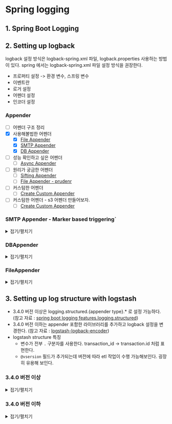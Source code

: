 # Spring logging

## 1. Spring Boot Logging


## 2. Setting up logback

logback 설정 방식은 logback-spring.xml 파일, logback.properties 사용하는 방법이 있다.
spring 에서는 logback-spring.xml 파일 설정 방식을 권장한다.

- 프로퍼티 설정 -> 환경 변수, 스프링 변수
- 이벤트란
- 로거 설정
- 어펜더 설정
- 인코더 설정

### Appender

- [ ] 어펜더 구조 정리
- [X] 사용해볼법한 어펜더
	- [X] [File Appender](https://logback.qos.ch/manual/appenders.html#FileAppender)
	- [X] [SMTP Appender](https://logback.qos.ch/manual/appenders.html#SMTPAppender)
	- [X] [DB Appender](https://logback.qos.ch/manual/appenders.html#DBAppender)
- [ ] 성능 확인하고 싶은 어펜더
	- [ ] [Async Appender](https://logback.qos.ch/manual/appenders.html#SiftingAppender)
- [ ] 원리가 궁금한 어펜더
	- [ ] [Sifting Appender](https://logback.qos.ch/manual/appenders.html#SiftingAppender)
	- [ ] [File Appender - prudenr](https://logback.qos.ch/manual/appenders.html#prudent)
- [ ] 커스텀한 어펜더
	- [ ] [Create Custom Appender](https://logback.qos.ch/manual/appenders.html#WriteYourOwnAppender)
- [ ] 커스텀한 어펜더 - s3 어펜더 만들어보자.
	- [ ] [Create Custom Appender](https://logback.qos.ch/manual/appenders.html#WriteYourOwnAppender)

### SMTP Appender - Marker based triggering`

<details>
<summary>접기/펼치기</summary>

<!-- summary 아래 한칸 공백 두어야함 -->


ERROR 레벨 중 일부 이벤트 만 메일을 받을 수 있도록 마커 설정이 가능하다.

```kotlin
@RestControllerAdvice
class HelloExceptionHandler {
    private val log = LoggerFactory.getLogger(HelloExceptionHandler::class.java)
    @ExceptionHandler(RuntimeException::class)
    fun handleException(e: RuntimeException): String {
        val notifyAdmin = MarkerFactory.getMarker("NOTIFY_ADMIN")
        log.warn(notifyAdmin, "An exception occurred {}", e.message)
        return "Error: ${e.message}"
    }
}
```

logback-spring.xml 파일에는 OnMarkerEvaluator 에 마커를 등록한다.

```xml
<?xml version="1.0" encoding="UTF-8"?>
<configuration>
    <appender name="EMAIL" class="ch.qos.logback.classic.net.SMTPAppender">
        <evaluator class="ch.qos.logback.classic.boolex.OnMarkerEvaluator">
            <marker>NOTIFY_ADMIN</marker>
        </evaluator>
        <smtpHost>smtp-relay.gmail.com</smtpHost>
        <from>geonc123@estsoft.com</from>
        <to>geonc123@estsoft.com</to>
        <subject>TESTING: %logger{20} - %m</subject>
        <layout class="ch.qos.logback.classic.html.HTMLLayout"/>
    </appender>

    <root level="INFO">
        <appender-ref ref="EMAIL" />
    </root>
</configuration>

```

발생한 예외 수집한 모습이다.

<img width="1300" alt="스크린샷 2024-12-23 오후 1 27 43" src="https://github.com/user-attachments/assets/cc511049-6e64-471f-a550-c28eca14a005" />

JaninoEventEvaluator 기반 트리거도 가능하다. expression 을 등록하면 전송한다.

```xml
<?xml version="1.0" encoding="UTF-8"?>
<configuration>
    <appender name="EMAIL" class="ch.qos.logback.classic.net.SMTPAppender">
        <evaluator class="ch.qos.logback.classic.boolex.OnMarkerEvaluator">
            <marker>NOTIFY_ADMIN</marker>
            <expression>markerList.contains("NOTIFY_ADMIN")||markerList.contains("TRANSACTION_ADMIN")</expression>
        </evaluator>
        <smtpHost>smtp-relay.gmail.com</smtpHost>
        <from>geonc123@estsoft.com</from>
        <to>geonc123@estsoft.com</to>
<!--        <to>ANOTHER_EMAIL_DESTINATION</to> &lt;!&ndash; additional destinations are possible &ndash;&gt;-->
        <subject>TESTING: %logger{20} - %m</subject>
        <layout class="ch.qos.logback.classic.html.HTMLLayout"/>
    </appender>

    <root level="INFO">
        <appender-ref ref="EMAIL" />
    </root>
</configuration>
```

JaninoEventEvaluator 사용하려면 build.gradle.kts 에 다음 라이브러리를 추가해야 한다.

> [spring boot coordinates](https://docs.spring.io/spring-boot/appendix/dependency-versions/coordinates.html) 에서 [org.codehaus.janino:commons-compiler:3.1.12](https://janino-compiler.github.io/janino/) 라이브러리가 포함돼야 하는데 포함되지 않았나보다.
> 어떤 이유에선지 라이브러리를 직접 설정해야 한다.

```
dependencies {
	implementation("org.codehaus.janino:janino:3.1.12")
}
```

SMTP Appender 는 버퍼 관리가 중요하다.
버퍼에 담긴 데이터가 전부 전송되기 때문이다.
다음처럼 버퍼에 저장된 로그를 차례대로 출력한다.

<img width="1300" alt="스크린샷 2024-12-23 오후 1 19 46" src="https://github.com/user-attachments/assets/9ea189a9-248f-4664-a1be-5cb044119ffc" />

[버퍼가 가득 찰까봐 걱정할 수 있는데 걱정하지 않아도 된다.](https://logback.qos.ch/manual/appenders.html#bufferManagement)
버퍼를 넘는 순간 오래된 버퍼를 삭제한다. 또한 지난 30분 간 업데이트 되지 않은 버퍼도 자동으로 삭제한다.

</details>

### DBAppender



<details>
<summary>접기/펼치기</summary>

<!-- summary 아래 한칸 공백 두어야함 -->


DBAppender 는 logback-classic 에서 제공하지 않기 때문에 직접 추가해야 한다. 라이브러리 버전은 1.2.11.1 하나가 전부다.

```
dependencies {
	// https://mvnrepository.com/artifact/ch.qos.logback.db/logback-classic-db
	implementation("ch.qos.logback.db:logback-classic-db:1.2.11.1")
}
```

초기화 스크립트도 직접 실행하면 된다. logback-classic-db-1.2.11.1 패키지에서 `ch/qos/logback/classic/db/script/mysql.sql` 파일을 찾자.
데이터를 추가하면 다음처럼 테이블이 생성된다.

```
mysql> show tables;
+-------------------------+
| Tables_in_log           |
+-------------------------+
| logging_event           |
| logging_event_exception |
| logging_event_property  |
+-------------------------+
```

다음처럼 DBAppender 설정하면 된다.

```xml
<?xml version="1.0" encoding="UTF-8"?>
<configuration>
    <appender name="DB" class="ch.qos.logback.classic.db.DBAppender">
        <connectionSource class="ch.qos.logback.core.db.DriverManagerConnectionSource">
            <driverClass>com.mysql.jdbc.Driver</driverClass>
            <url>jdbc:mysql://localhost:3306/log</url>
            <user>root</user>
            <password>root</password>
        </connectionSource>
    </appender>
</configuration>
```

데이터베이스 드라이버가 필요하니 라이브러리를 추가해야 한다.

```kotlin
dependencies {
	runtimeOnly("com.mysql:mysql-connector-j")
}
```

logging_event 에 포함되는 데이터와 예시는 다음과 같다.

| timestmp | formatted\_message | logger\_name | level\_string | thread\_name | reference\_flag | arg0 | arg1 | arg2 | arg3 | caller\_filename | caller\_class | caller\_method | caller\_line | event\_id |
| :--- | :--- | :--- | :--- | :--- | :--- | :--- | :--- | :--- | :--- | :--- | :--- | :--- | :--- | :--- |
| 1734940085480 | Saying hello | tis.hello\_log\_system.HelloController | INFO | http-nio-8080-exec-1 | 1 | null | null | null | null | HelloController.kt | tis.hello\_log\_system.HelloController | hello | 13 | 16 |

logging_event_exception 에 포함되는 데이터와 예시는 다음과 같다.

| event\_id | i | trace\_line |
| :--- | :--- | :--- |
| 45 | 0 | java.lang.RuntimeException: An error occurred |
| 45 | 1 | at tis.hello\_log\_system.HelloController.error\(HelloController.kt:20\) |
| 45 | 2 | at java.base/jdk.internal.reflect.DirectMethodHandleAccessor.invoke\(DirectMethodHandleAccessor.java:103\) |
| 45 | 3 | at java.base/java.lang.reflect.Method.invoke\(Method.java:580\) |
| 45 | 4 | at kotlin.reflect.jvm.internal.calls.CallerImpl$Method.callMethod\(CallerImpl.kt:97\) |
| 45 | 5 | at kotlin.reflect.jvm.internal.calls.CallerImpl$Method$Instance.call\(CallerImpl.kt:113\) |
| 45 | 6 | at kotlin.reflect.jvm.internal.KCallableImpl.callDefaultMethod$kotlin\_reflection\(KCallableImpl.kt:207\) |
| 45 | 7 | at kotlin.reflect.jvm.internal.KCallableImpl.callBy\(KCallableImpl.kt:112\) |

event_id 에 맞게 root log 를 찾도록 설계됐다. 

| timestmp | formatted\_message | logger\_name | level\_string | thread\_name | reference\_flag | arg0 | arg1 | arg2 | arg3 | caller\_filename | caller\_class | caller\_method | caller\_line | event\_id |
| :--- | :--- | :--- | :--- | :--- | :--- | :--- | :--- | :--- | :--- | :--- | :--- | :--- | :--- | :--- |
| 1734940238748 | Servlet.service\(\) for servlet \[dispatcherServlet\] in context with path \[\] threw exception \[Request processing failed: java.lang.RuntimeException: An error occurred\] with root cause | org.apache.catalina.core.ContainerBase.\[Tomcat\].\[localhost\].\[/\].\[dispatcherServlet\] | ERROR | http-nio-8080-exec-1 | 2 | null | null | null | null | DirectJDKLog.java | org.apache.juli.logging.DirectJDKLog | log | 175 | 45 |

logging_event_property 에는 다음처럼 MDC에 저장된 정보가 포함된다.

| event\_id | mapped\_key | mapped\_value |
| :--- | :--- | :--- |
| 41 | transaction.id | ca533ad5-ba07-44a5-843b-823ef82d56b6 |
| 42 | transaction.id | ca533ad5-ba07-44a5-843b-823ef82d56b6 |
| 43 | transaction.id | ca533ad5-ba07-44a5-843b-823ef82d56b6 |
| 44 | transaction.id | ca533ad5-ba07-44a5-843b-823ef82d56b6 |

해당 이벤트 식별자를 이용해 데이터를 조회하면 된다.

| timestmp | formatted\_message | logger\_name | level\_string | thread\_name | reference\_flag | arg0 | arg1 | arg2 | arg3 | caller\_filename | caller\_class | caller\_method | caller\_line | event\_id |
| :--- | :--- | :--- | :--- | :--- | :--- | :--- | :--- | :--- | :--- | :--- | :--- | :--- | :--- | :--- |
| 1734940238734 | An exception occurred An error occurred | tis.hello\_log\_system.HelloExceptionHandler | WARN | http-nio-8080-exec-1 | 1 | An error occurred | null | null | null | HelloExceptionHandler.kt | tis.hello\_log\_system.HelloExceptionHandler | handleException | 18 | 44 |

</details>



### FileAppender


<details>
<summary>접기/펼치기</summary>

<!-- summary 아래 한칸 공백 두어야함 -->


OutputStreamAppender 하위 클래스로 로깅 이벤트를 파일에 추가한다. 아래 옵션으로 어떻게 저장할지 결정된다.

| Property Name	 | Type	    | Description                                                                               |
|----------------|----------|-------------------------------------------------------------------------------------------|
| append	        | boolean	 | 기존 파일 끝에 추가할지 결정한다. true 면 파일 끝에 추가하고 그렇지 않다면 삭제한다. 기본 값은 true 다.                         |
| encoder	       | Encoder	 | 로킹 이벤트가 기록되는 방식을 정한다.                                                                     |
| file	          | String	  | 작성할 파일 이름을 정한다. 파일 부모 디렉토리가 없는 경우 자동으로 생성한다.                                              |
| bufferSize	    | FileSize | immediateFlush 옵션이 false 로 설정된 경우 출력 버퍼 크기 설정한다. 기본 값은 8KB이다. 아무리 부담스러운 작업이어도 256KB 충분하다. |
| prudent        | boolean  | 한 파일을 여러 FileAppender 가 사용하는 경우 해당 파일에 신중하게 작성할지 결정한다.                                    |


FileAppender 는 기본 출력 스트림으로 바로 flush 되므로 로깅 이벤트가 손실되지 않는다. 그러나 로깅 이벤트 처리량을 늘리기 위해 immediateFlush 설정 변경으로 버퍼를 활용 할 수 있다.

No buffer

![image](https://github.com/user-attachments/assets/a5603678-7626-440a-b514-664d9585f2e2)

With buffer

![image](https://github.com/user-attachments/assets/c0bdc2fc-5858-4407-93b5-ae3fa7c58e07)

> prudent 모드는 배타적 잠금을 활용해 직렬화하며 대략 로그 작성 비용이 3배 증가한다. NFS(네트워크 파일 시스템)에서는 더 많은 비용이 발생한다. 잠금 편향이 발생하고 기아 현상이 발생한다.
> prudent 모드는 네트워크 속도와 OS 구현 세부 정보에 성능이 좌우하는데 [FileLockSimulator](https://gist.github.com/ceki/2794241) 로 시뮬레이션 가능하다. 

배치 애플리케이션을 개발하거나 단기 애플리케이션인 경우 시작마다 새 로그 파일을 만드는게 좋다. 파일에 실행한 날짜를 추가하면 된다. (참고 자료 : [Uniquely named files](https://logback.qos.ch/manual/appenders.html#uniquelyNamed))

```xml
<configuration>
  <!-- Insert the current time formatted as "yyyyMMdd'T'HHmmss" under
       the key "bySecond" into the logger context. This value will be
       available to all subsequent configuration elements. -->
  <timestamp key="bySecond" datePattern="yyyyMMdd'T'HHmmss"/>

  <appender name="FILE" class="ch.qos.logback.core.FileAppender">
    <!-- use the previously created timestamp to create a uniquely
         named log file -->
    <file>log-${bySecond}.log</file>
    <!--... -->
  </appender>
<!--... -->
 </configuration>
```

#### RollingFileAppender

RollingFileAppender 는 특정 조건이 충족되면 파일을 생성해 로깅 이벤트를 적재한다.
롤오버하는 방식은 두 가지 중 하나로 설정한다.

- RollingPolicy : 롤링이 발생할 상황을 지시한다.
- TriggeringPolicy : 롤링이 발생할 시점을 지시한다.

기본적인 FileAppender 설정 방식을 따르며 추가적인 설정은 다음과 같다.

| Property Name	 | Type	          | Description             |
|----------------|----------------|-------------------------|
| rollingPolicy	 | RollingPolicy	 | 롤오버가 발생할 상황을 지시하는 방법이다. |

정책은 다음과 같다.

- RollingPolicy
  - TimeBasedRollingPolicy : 날짜별로 파일을 보관한다.
  - SizeAndTimeBasedRollingPolicy : 날짜별로 파일을 보관함과 동시에 파일 크기를 제한한다. 크기를 넘으면 해당 날짜에서 넘버링해 파일을 관리한다.
  - FixedWindowRollingPolicy : 더이상 사용하지 않는다.
- TriggeringPolicy
  - SizeBasedTriggeringPolicy : 파일 크기가 지정한 크기를 넘으면 롤링한다.

자주 사용되는 SizeAndTimeBasedRollingPolicy, SizeAndTimeBasedRollingPolicy 정책만 확인해보겠다.

#### TimeBasedRollingPolicy

| Property Name	       | Type	    | Description                                                                      |
|----------------------|----------|----------------------------------------------------------------------------------|
| fileNamePattern	     | String	  | 롤오버될 파일 이름을 정의하며 날짜 패턴이 생력되면 기본 패턴(yyyy-MM-dd)이 추가된다. 롤오버 기간은 패턴에서 유추한다.         |
| maxHistory	          | int	     | 보관할 로그 파일 수를 지정한다. 최대 보관 수를 넘으면 오래된 로그부터 비동기적으로 삭제한다. 0으로 설정하면 비활성화되며 기본 값은 0이다. |
| totalSizeCap	        | int	     | 보관한 로그 크기를 지정한다. 총 크기를 초과하면 오래된 로그부터 비동기적으로 삭제한다. 0으로 설정하면 비활성화되며 기본 값은 0이다.     |
| cleanHistoryOnStart	 | boolean	 | true로 설졍하면 appender 시작하면서 아카이브된 로그를 삭제한다.                                        |

> 팁 : TimeBasedRollingPolicy 에서 로그가 간혹 보이지 않는 경우는 아직 롤오버가 진행되지 않은 경우다. 롤오버 트리거는 서비스가 로깅 이벤트를 적재할 때 발생한다.

> 유추할 때 다중으로 쓰면 기본 지정자를 찾을 수 없기에 `%d{yyyy/MM, aux}` 방식처럼 보조 라고 지정해야 한다. 시간대를 지정하고 싶다면 `%d {yyyy-MM-dd-HH, UTC }` 처럼 지정하면 된다.

> /wombat/foo.%d.gz 형식으로 명명하면 파일을 압축(Automatic file compression)해서 관리할 수 있다.

#### SizeAndTimeBasedRollingPolicy

기본적인 TimeBasedRollingPolicy 설정 방식을 따르며 추가적인 설정은 다음과 같다.

| Property Name	   | Type	     | Description                                                                       |
|------------------|-----------|-----------------------------------------------------------------------------------|
| fileNamePattern	 | String	   | TimeBasedRollingPolicy 정책과 유사하지만 형식에 `%i` 가 꼭 포함되어야 한다. 크기가 넘어가면 해당 위치에 숫자가 증가한다. |
| maxFileSize	     | FileSize	 | 설정된 크기가 넘어가면 0부터 시작하여 증가하는 인덱스로 보관된다. `%i` 형식에 해당 인덱스가 설정된다.                      |

</details>


## 3. Setting up log structure with logstash

- 3.4.0 버전 이상은 logging.structured.{appender type}.* 로 설정 가능하다. (참고 자료 : [spring boot logging features.logging.structured](https://docs.spring.io/spring-boot/reference/features/logging.html#features.logging.structured))
- 3.4.0 버전 이하는 appender 포함한 라이브러리를 추가하고 logback 설정을 변경한다. (참고 자료 : [logstash-logback-encoder](https://github.com/logfellow/logstash-logback-encoder))
- logstash structure 특징
  - 변수가 전부 `.` 구분자를 사용한다. transaction_id -> transaction.id 처럼 표현한다.
  - `@vsersion` 필드가 추가되는데 버전에 따라 etl 작업이 수행 가능해보인다. 굉장히 유용해 보인다.


### 3.4.0 버전 이상


<details>
<summary>접기/펼치기</summary>

<!-- summary 아래 한칸 공백 두어야함 -->


application.yml 파일에서 정의 가능하며 [기본 구성](https://github.com/spring-projects/spring-boot/blob/v3.4.1/spring-boot-project/spring-boot/src/main/resources/org/springframework/boot/logging/logback/structured-file-appender.xml)은 다음과 같다.

```xml
<?xml version="1.0" encoding="UTF-8"?>

<!--
File appender with structured logging logback configuration provided for import,
equivalent to the programmatic initialization performed by Boot
-->

<included>
	<appender name="FILE" class="ch.qos.logback.core.rolling.RollingFileAppender">
		<filter class="ch.qos.logback.classic.filter.ThresholdFilter">
			<level>${FILE_LOG_THRESHOLD}</level>
		</filter>
		<encoder class="org.springframework.boot.logging.logback.StructuredLogEncoder">
			<format>${FILE_LOG_STRUCTURED_FORMAT}</format>
			<charset>${FILE_LOG_CHARSET}</charset>
		</encoder>
		<file>${LOG_FILE}</file>
		<rollingPolicy class="ch.qos.logback.core.rolling.SizeAndTimeBasedRollingPolicy">
			<fileNamePattern>${LOGBACK_ROLLINGPOLICY_FILE_NAME_PATTERN:-${LOG_FILE}.%d{yyyy-MM-dd}.%i.gz}</fileNamePattern>
			<cleanHistoryOnStart>${LOGBACK_ROLLINGPOLICY_CLEAN_HISTORY_ON_START:-false}</cleanHistoryOnStart>
			<maxFileSize>${LOGBACK_ROLLINGPOLICY_MAX_FILE_SIZE:-10MB}</maxFileSize>
			<totalSizeCap>${LOGBACK_ROLLINGPOLICY_TOTAL_SIZE_CAP:-0}</totalSizeCap>
			<maxHistory>${LOGBACK_ROLLINGPOLICY_MAX_HISTORY:-7}</maxHistory>
		</rollingPolicy>
	</appender>
</included>
```

정의하는 형식은 다음과 같다.

```yaml
logging:
  file:
    path: ./logs
  structured:
    format:
      file: logstash
      console: logstash
    ecs:
      service:
        # 지정하지 않으면 spring.application.name 값으로 설정
        name: hello-spring-log
        # 지정하지 않으면 spring.application.version 값으로 설정
        version: 1.0.0
        environment: dev
        node-name: localhost
```

예상되는 로그 형식은 다음과 같다.

```json
{
  "@timestamp": "2024-12-21T15:07:47.804877+09:00",
  "@version": "1",
  "message": "Saying hello",
  "logger_name": "tis.hello_log_system.HelloController",
  "thread_name": "http-nio-8080-exec-1",
  "level": "INFO",
  "level_value": 20000,
  "transaction.id": "571a5b65-18cd-44a1-84cc-6a78758a18eb"
}
```

해당 방식은 세팅 시작은 쉽지만 커스텀은 데코레이터 패턴을 활용해야 한다.
append name 이 FILE 을 레퍼런스로 사용하면 된다.

```xml
<appender name="custom_appender" class="...">
    <appender-ref ref="FILE" />
</appender>
```

> `/org/springframework/boot/logging/logback/structured-file-appender.xml` 파일을 참고해야 한다.

</details>

### 3.4.0 버전 이하


<details>
<summary>접기/펼치기</summary>

<!-- summary 아래 한칸 공백 두어야함 -->


logback 설정을 직접 변경해야 한다. 번거롭지만 커스터마이징이 쉽다.
build.gradle 파일에 logstash-logback-encoder 라이브러리를 추가한다.

```kotlin
dependencies {
    implementation("net.logstash.logback:logstash-logback-encoder:7.4")
}
```

로컬에 파일 롤링 업데이트하려면 logback-spring.xml 파일을 다음과 같이 설정한다.

```xml
<?xml version="1.0" encoding="UTF-8"?>
<configuration>
    <appender name="ECS용_어펜더" class="ch.qos.logback.core.rolling.RollingFileAppender">
        <encoder class="net.logstash.logback.encoder.LogstashEncoder">
          <!-- MDC에 저장된 값을 포함할지 여부다. MDC 값은 기본적으로 추가되므로 따로 설정할 필요없다. -->
          <!--        <includeMdcKeyName>transaction.id</includeMdcKeyName>-->
          <!-- MDC에 저장된 값을 제외할 여부다. -->
          <excludeMdcKeyName>transaction.id</excludeMdcKeyName>
        </encoder>

        <rollingPolicy class="ch.qos.logback.core.rolling.SizeAndTimeBasedRollingPolicy">
          <fileNamePattern>${LOGBACK_ROLLINGPOLICY_FILE_NAME_PATTERN:-${LOG_FILE}.%d{yyyy-MM-dd}.%i.gz}</fileNamePattern>
          <cleanHistoryOnStart>${LOGBACK_ROLLINGPOLICY_CLEAN_HISTORY_ON_START:-false}</cleanHistoryOnStart>
          <maxFileSize>${LOGBACK_ROLLINGPOLICY_MAX_FILE_SIZE:-10MB}</maxFileSize>
          <totalSizeCap>${LOGBACK_ROLLINGPOLICY_TOTAL_SIZE_CAP:-0}</totalSizeCap>
          <maxHistory>${LOGBACK_ROLLINGPOLICY_MAX_HISTORY:-7}</maxHistory>
        </rollingPolicy>
    </appender>

    <logger name="ECS용_로거">
        <appender-ref ref="ECS용_어펜더"/>
    </logger>
</configuration>
```

세팅하면서 도움 된 정보를 나열했다.

유용한 필드 설정은 다음과 같다.

- [Key Value Pair Fields](https://github.com/logfellow/logstash-logback-encoder?tab=readme-ov-file#key-value-pair-fields) : 제외하고 싶은 필드 설정 (excludeMdcKeyName 사용하자.)
- [Caller Info Fields](https://github.com/logfellow/logstash-logback-encoder?tab=readme-ov-file#caller-info-fields) : 호출자 정보 추가 설정
- [Masking](https://github.com/logfellow/logstash-logback-encoder?tab=readme-ov-file#custom-fields) : 특정 필드 마스킹 처리 설정
- [Custom Fields](https://github.com/logfellow/logstash-logback-encoder?tab=readme-ov-file#custom-fields) : 사용자 정의 필드 추가 설정 (Markers 를 이용하면 json 필드 추가 가능하다. StructuredArguments 는 message 에 데이터가 포함된다.)

[유용한 예외 관련 로깅 설정](https://github.com/logfellow/logstash-logback-encoder?tab=readme-ov-file#customizing-stack-traces)은 다음과 같다.

- [Omit common frames](https://github.com/logfellow/logstash-logback-encoder?tab=readme-ov-file#omit-common-frames) : 불필요한 데이터 생략
- [Exclude frames per regex](https://github.com/logfellow/logstash-logback-encoder?tab=readme-ov-file#exclude-frames-per-regex) : 스택 트레이스 요약
- [Maximum depth per throwable](https://github.com/logfellow/logstash-logback-encoder?tab=readme-ov-file#maximum-depth-per-throwable) : 스택 트레이스 깊이 설정
- [Maximum trace size bytes](https://github.com/logfellow/logstash-logback-encoder?tab=readme-ov-file#maximum-trace-size-bytes) : 스택 트레이스 최대 크기 설정
- [Root cause first](https://github.com/logfellow/logstash-logback-encoder?tab=readme-ov-file#root-cause-first) : 루트 원인을 먼저 표시

만약 커스텀하고자 한다면 다음 순서로 세팅 방식을 고민한다.

1. 루트 원인을 먼저 표시할지 판단 ([Root cause first](https://github.com/logfellow/logstash-logback-encoder?tab=readme-ov-file#root-cause-first))
2. 스택 트레이스 형식 설정 ([Exclude frames per regex](https://github.com/logfellow/logstash-logback-encoder?tab=readme-ov-file#exclude-frames-per-regex), [Omit common frames](https://github.com/logfellow/logstash-logback-encoder?tab=readme-ov-file#omit-common-frames), [Maximum depth per throwable](https://github.com/logfellow/logstash-logback-encoder?tab=readme-ov-file#maximum-depth-per-throwable))
3. 스택 트레이스 최대 크기 설정 ([Maximum trace size bytes](https://github.com/logfellow/logstash-logback-encoder?tab=readme-ov-file#maximum-trace-size-bytes))

</details>



